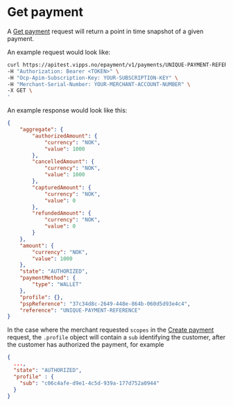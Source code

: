 <!-- START_METADATA
---
sidebar_label: Get payment
sidebar_position: 90
draft: true
---
END_METADATA -->

# Get payment

A [Get payment][get-payment-endpoint] request will return a point in time snapshot of a given payment.

An example request would look like:

```bash
curl https://apitest.vipps.no/epayment/v1/payments/UNIQUE-PAYMENT-REFERENCE \
-H "Authorization: Bearer <TOKEN>" \
-H "Ocp-Apim-Subscription-Key: YOUR-SUBSCRIPTION-KEY" \
-H "Merchant-Serial-Number: YOUR-MERCHANT-ACCOUNT-NUMBER" \
-X GET \
'
```

An example response would look like this:
```json
{
    "aggregate": {
        "authorizedAmount": {
            "currency": "NOK",
            "value": 1000
        },
        "cancelledAmount": {
            "currency": "NOK",
            "value": 1000
        },
        "capturedAmount": {
            "currency": "NOK",
            "value": 0
        },
        "refundedAmount": {
            "currency": "NOK",
            "value": 0
        }
    },
    "amount": {
        "currency": "NOK",
        "value": 1000
    },
    "state": "AUTHORIZED",
    "paymentMethod": {
        "type": "WALLET"
    },
    "profile": {},
    "pspReference": "37c34d8c-2649-448e-864b-060d5d93e4c4",
    "reference": "UNIQUE-PAYMENT-REFERENCE"
}
```

In the case where the merchant requested `scopes` in the [Create payment][create-payment-endpoint] request, the `.profile` object will contain a `sub` identifying the customer, after the customer has authorized the payment, for example
```json
{
  ..., 
  "state": "AUTHORIZED",
  "profile" : {
    "sub": "c06c4afe-d9e1-4c5d-939a-177d752a0944"
  }
}
```


[get-payment-endpoint]: https://vippsas.github.io/vipps-developer-docs/api/epayment#tag/QueryPayments/operation/getPayment
[create-payment-endpoint]: https://vippsas.github.io/vipps-developer-docs/api/epayment#tag/CreatePayments/operation/createPayment
